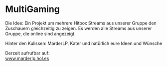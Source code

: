 MultiGaming
===========
Die Idee: Ein Projekt um mehrere Hitbox Streams aus unserer Gruppe den Zuschauern gleichzeitig zu zeigen. Es werden alle            Streams aus unserer Gruppe, die online sind angezeigt.

Hinter den Kulissen: MarderLP, Kater
                     und natürlich eure Ideen und Wünsche
                   
Derzeit aufrufbar auf:  
www.marderlp.hol.es

